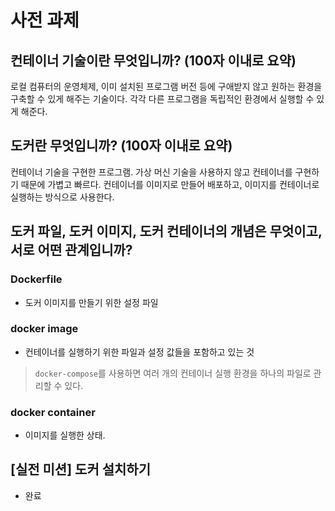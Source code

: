 # 사전 과제

## 컨테이너 기술이란 무엇입니까? (100자 이내로 요약)

로컬 컴퓨터의 운영체제, 이미 설치된 프로그램 버전 등에 구애받지 않고 원하는 환경을 구축할 수 있게 해주는 기술이다. 각각 다른 프로그램을 독립적인 환경에서 실행할 수 있게 해준다.

## 도커란 무엇입니까? (100자 이내로 요약)

컨테이너 기술을 구현한 프로그램. 가상 머신 기술을 사용하지 않고 컨테이너를 구현하기 때문에 가볍고 빠르다. 컨테이너를 이미지로 만들어 배포하고, 이미지를 컨테이너로 실행하는 방식으로 사용한다.

## 도커 파일, 도커 이미지, 도커 컨테이너의 개념은 무엇이고, 서로 어떤 관계입니까?

### Dockerfile

- 도커 이미지를 만들기 위한 설정 파일

### docker image

- 컨테이너를 실행하기 위한 파일과 설정 값들을 포함하고 있는 것

> `docker-compose`를 사용하면 여러 개의 컨테이너 실행 환경을 하나의 파일로 관리할 수 있다.

### docker container

- 이미지를 실행한 상태.

## [실전 미션] 도커 설치하기

- 완료
